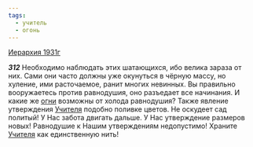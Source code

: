 ```yaml
---
tags:
  - учитель
  - огонь
---
```


[Иерархия 1931г](https://127.0.0.1:4002/agni/1931)

___312___
Необходимо наблюдать этих шатающихся, ибо велика зараза от них. Сами они часто должны уже окунуться в чёрную массу, но хуление, ими расточаемое, ранит многих невинных. Вы правильно вооружаетесь против равнодушия, оно разъедает все начинания. И какие же [огни](../../../tags/#огонь) возможны от холода равнодушия? Также явление утверждения [Учителя](../../../tags/#учитель) подобно поливке цветов. Не оскудеет сад политый! У Нас забота двигать дальше. У Нас утверждение размеров новых! Равнодушие к Нашим утверждениям недопустимо! Храните [Учителя](../../../tags/#учитель) как единственную нить!   


